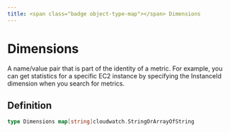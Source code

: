 ```yaml
---
title: <span class="badge object-type-map"></span> Dimensions
---
```

# <span class="badge object-type-map"></span> Dimensions

A name/value pair that is part of the identity of a metric. For example, you can get statistics for a specific EC2 instance by specifying the InstanceId dimension when you search for metrics.

## Definition

```go
type Dimensions map[string]cloudwatch.StringOrArrayOfString
```

